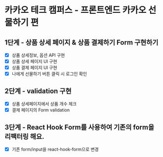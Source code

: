 # 카카오 테크 캠퍼스 - 프론트엔드 카카오 선물하기 편

## 1단계 - 상품 상세 페이지 & 상품 결제하기 Form 구현하기

- [x] 상품 상세정보, 옵션 API 구현
- [x] 상품 상세 페이지 UI 구현
- [x] 상품 결제 페이지 UI 구현
- [x] 나에게 선물하기 버튼 클릭 시 로그인 확인

## 2단계 - validation 구현

- [x] 상품 상세페이지에서 상품 개수 체크
- [x] 결제 페이지의 Form validation

## 3단계 - React Hook Form를 사용하여 기존의 form을 리팩터링 해요.

- [x] 기존 form/input을 react-hook-form으로 변경
